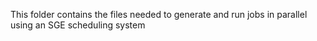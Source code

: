 This folder contains the files needed to generate and run jobs in parallel using an SGE scheduling system 
